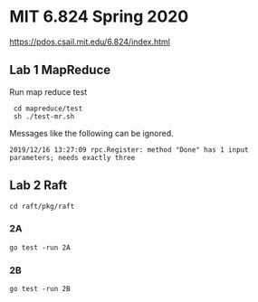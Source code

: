 # MIT 6.824 Spring 2020
https://pdos.csail.mit.edu/6.824/index.html

## Lab 1 MapReduce
Run map reduce test
```
 cd mapreduce/test
 sh ./test-mr.sh
```
Messages like the following can be ignored.
```
2019/12/16 13:27:09 rpc.Register: method "Done" has 1 input parameters; needs exactly three
```
## Lab 2 Raft
```
cd raft/pkg/raft
```
### 2A
```
go test -run 2A
```
### 2B
```
go test -run 2B
```
